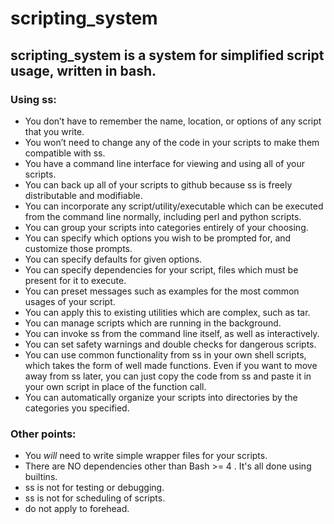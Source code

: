 # scripting_system

## scripting_system is a system for simplified script usage, written in bash.

### Using ss:

* You don’t have to remember the name, location, or options of any script that you write.
* You won’t need to change any of the code in your scripts to make them compatible with ss.
* You have a command line interface for viewing and using all of your scripts.
* You can back up all of your scripts to github because ss is freely distributable and modifiable.
* You can incorporate any script/utility/executable which can be executed from the command line normally, including perl and python scripts.
* You can group your scripts into categories entirely of your choosing.
* You can specify which options you wish to be prompted for, and customize those prompts.
* You can specify defaults for given options.
* You can specify dependencies for your script, files which must be present for it to execute.
* You can preset messages such as examples for the most common usages of your script.
* You can apply this to existing utilities which are complex, such as tar.
* You can manage scripts which are running in the background.
* You can invoke ss from the command line itself, as well as interactively.
* You can set safety warnings and double checks for dangerous scripts.
* You can use common functionality from ss in your own shell scripts, which takes the form of well made functions. Even if you want to move away from ss later, you can just copy the code from ss and paste it in your own script in place of the function call.
* You can automatically organize your scripts into directories by the categories you specified.

### Other points:
* You _will_ need to write simple wrapper files for your scripts.
* There are NO dependencies other than Bash >= 4 . It's all done using builtins.
* ss is not for testing or debugging.
* ss is not for scheduling of scripts.
* do not apply to forehead.

